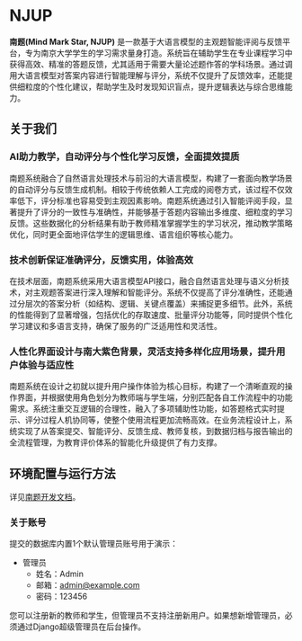 # NJUP

**南题(Mind Mark Star, NJUP)** 是一款基于大语言模型的主观题智能评阅与反馈平台，专为南京大学学生的学习需求量身打造。系统旨在辅助学生在专业课程学习中获得高效、精准的答题反馈，尤其适用于需要大量论述题作答的学科场景。通过调用大语言模型对答案内容进行智能理解与评分，系统不仅提升了反馈效率，还能提供细粒度的个性化建议，帮助学生及时发现知识盲点，提升逻辑表达与综合思维能力。

## 关于我们

### AI助力教学，自动评分与个性化学习反馈，全面提效提质

南题系统融合了自然语言处理技术与前沿的大语言模型，构建了一套面向教学场景的自动评分与反馈生成机制。相较于传统依赖人工完成的阅卷方式，该过程不仅效率低下，评分标准也容易受到主观因素影响。南题系统通过引入智能评阅手段，显著提升了评分的一致性与准确性，并能够基于答题内容输出多维度、细粒度的学习反馈。这些数据化的分析结果有助于教师精准掌握学生的学习状况，推动教学策略优化，同时更全面地评估学生的逻辑思维、语言组织等核心能力。

### 技术创新保证准确评分，反馈实用，体验高效

在技术层面，南题系统采用大语言模型API接口，融合自然语言处理与语义分析技术，对主观题答案进行深入理解和智能评分。系统不仅提高了评分准确性，还能通过分层次的答案分析（如结构、逻辑、关键点覆盖）来捕捉更多细节。此外，系统的性能得到了显著增强，包括优化的存取速度、批量评分功能等，同时提供个性化学习建议和多语言支持，确保了服务的广泛适用性和灵活性。

### 人性化界面设计与南大紫色背景，灵活支持多样化应用场景，提升用户体验与适应性

南题系统在设计之初就以提升用户操作体验为核心目标，构建了一个清晰直观的操作界面，并根据使用角色划分为教师端与学生端，分别匹配各自工作流程中的功能需求。系统注重交互逻辑的合理性，融入了多项辅助性功能，如答题格式实时提示、评分过程人机协同等，使整个使用流程更加流畅高效。在业务流程设计上，系统实现了从答案提交、智能评分、反馈生成、教师复核，到数据归档与报告输出的全流程管理，为教育评价体系的智能化升级提供了有力支撑。

## 环境配置与运行方法

详见[南题开发文档](https://github.com/fading-future/NJUP/blob/main/%E5%8D%97%E9%A2%98%E5%BC%80%E5%8F%91%E6%96%87%E6%A1%A3.pdf)。

### 关于账号

提交的数据库内置1个默认管理员账号用于演示：

- 管理员
  - 姓名：Admin
  - 邮箱：admin@example.com
  - 密码：123456

您可以注册新的教师和学生，但管理员不支持注册新用户。如果想新增管理员，必须通过Django超级管理员在后台操作。

